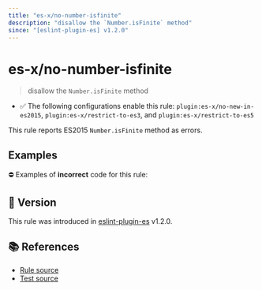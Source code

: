 ```yaml
---
title: "es-x/no-number-isfinite"
description: "disallow the `Number.isFinite` method"
since: "[eslint-plugin-es] v1.2.0"
---
```


# es-x/no-number-isfinite
> disallow the `Number.isFinite` method

- ✅ The following configurations enable this rule: `plugin:es-x/no-new-in-es2015`, `plugin:es-x/restrict-to-es3`, and `plugin:es-x/restrict-to-es5`

This rule reports ES2015 `Number.isFinite` method as errors.

## Examples

⛔ Examples of **incorrect** code for this rule:

<eslint-playground type="bad" code="/*eslint es-x/no-number-isfinite: error */
const b = Number.isFinite(value)
" />

## 🚀 Version

This rule was introduced in [eslint-plugin-es] v1.2.0.

[eslint-plugin-es]: https://github.com/mysticatea/eslint-plugin-es

## 📚 References

- [Rule source](https://github.com/ota-meshi/eslint-plugin-es-x/blob/master/lib/rules/no-number-isfinite.js)
- [Test source](https://github.com/ota-meshi/eslint-plugin-es-x/blob/master/tests/lib/rules/no-number-isfinite.js)
